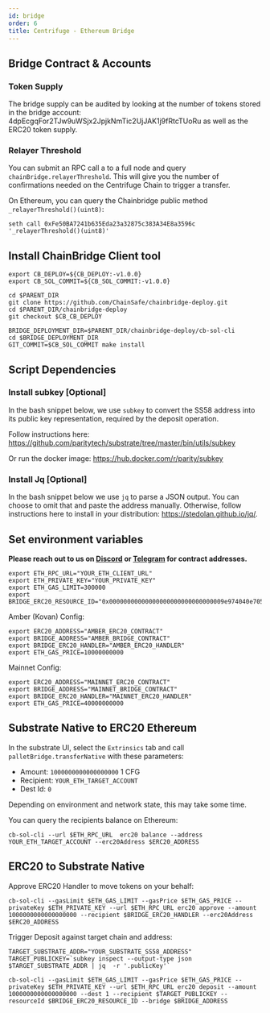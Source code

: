 ```yaml
---
id: bridge
order: 6
title: Centrifuge - Ethereum Bridge
---
```


## Bridge Contract & Accounts
### Token Supply
The bridge supply can be audited by looking at the number of tokens stored in the bridge account: 4dpEcgqFor2TJw9uWSjx2JpjkNmTic2UjJAK1j9fRtcTUoRu as well as the ERC20 token supply.

### Relayer Threshold
You can submit an RPC call a to a full node and query `chainBridge.relayerThreshold`. This will give you the number of confirmations needed on the Centrifuge Chain to trigger a transfer.

On Ethereum, you can query the Chainbridge public method `_relayerThreshold()(uint8)`:

```
seth call 0xFe50BA7241b635Eda23a32875c383A34E8a3596c '_relayerThreshold()(uint8)'
```

## Install ChainBridge Client tool
```=bash
export CB_DEPLOY=${CB_DEPLOY:-v1.0.0}
export CB_SOL_COMMIT=${CB_SOL_COMMIT:-v1.0.0}

cd $PARENT_DIR
git clone https://github.com/ChainSafe/chainbridge-deploy.git
cd $PARENT_DIR/chainbridge-deploy
git checkout $CB_CB_DEPLOY

BRIDGE_DEPLOYMENT_DIR=$PARENT_DIR/chainbridge-deploy/cb-sol-cli
cd $BRIDGE_DEPLOYMENT_DIR
GIT_COMMIT=$CB_SOL_COMMIT make install
```

## Script Dependencies

### Install subkey [Optional]
In the bash snippet below, we use `subkey` to convert the SS58 address into its public key representation, required by the deposit operation.

Follow instructions here: https://github.com/paritytech/substrate/tree/master/bin/utils/subkey

Or run the docker image: https://hub.docker.com/r/parity/subkey

### Install Jq [Optional]
In the bash snippet below we use `jq` to parse a JSON output. You can choose to omit that and paste the address manually.
Otherwise, follow instructions here to install in your distribution: https://stedolan.github.io/jq/.

## Set environment variables
**Please reach out to us on [Discord](https://discord.gg/59E2h2pAtb) or [Telegram](https://t.me/centrifuge_chat) for contract addresses.**
```=bash
export ETH_RPC_URL="YOUR_ETH_CLIENT_URL"
export ETH_PRIVATE_KEY="YOUR_PRIVATE_KEY"
export ETH_GAS_LIMIT=300000
export BRIDGE_ERC20_RESOURCE_ID="0x00000000000000000000000000000009e974040e705c10fb4de576d6cc261900"

```

Amber (Kovan) Config:
```=bash
export ERC20_ADDRESS="AMBER_ERC20_CONTRACT"
export BRIDGE_ADDRESS="AMBER_BRIDGE_CONTRACT"
export BRIDGE_ERC20_HANDLER="AMBER_ERC20_HANDLER"
export ETH_GAS_PRICE=10000000000

```

Mainnet Config:
```=bash
export ERC20_ADDRESS="MAINNET_ERC20_CONTRACT"
export BRIDGE_ADDRESS="MAINNET_BRIDGE_CONTRACT"
export BRIDGE_ERC20_HANDLER="MAINNET_ERC20_HANDLER"
export ETH_GAS_PRICE=40000000000

```

## Substrate Native to ERC20 Ethereum
In the substrate UI, select the `Extrinsics` tab and call `palletBridge.transferNative` with these parameters:
- Amount: `1000000000000000000` 1 CFG
- Recipient: `YOUR_ETH_TARGET_ACCOUNT`
- Dest Id: `0`

Depending on environment and network state, this may take some time.

You can query the recipients balance on Ethereum:
```=bash
cb-sol-cli --url $ETH_RPC_URL  erc20 balance --address YOUR_ETH_TARGET_ACCOUNT --erc20Address $ERC20_ADDRESS
```

## ERC20 to Substrate Native

Approve ERC20 Handler to move tokens on your behalf:
```=bash
cb-sol-cli --gasLimit $ETH_GAS_LIMIT --gasPrice $ETH_GAS_PRICE --privateKey $ETH_PRIVATE_KEY --url $ETH_RPC_URL erc20 approve --amount 1000000000000000000 --recipient $BRIDGE_ERC20_HANDLER --erc20Address $ERC20_ADDRESS

```
Trigger Deposit against target chain and address:
```=bash
TARGET_SUBSTRATE_ADDR="YOUR_SUBSTRATE_SS58_ADDRESS"
TARGET_PUBLICKEY=`subkey inspect --output-type json $TARGET_SUBSTRATE_ADDR | jq  -r '.publicKey'`

cb-sol-cli --gasLimit $ETH_GAS_LIMIT --gasPrice $ETH_GAS_PRICE --privateKey $ETH_PRIVATE_KEY --url $ETH_RPC_URL erc20 deposit --amount 1000000000000000000 --dest 1 --recipient $TARGET_PUBLICKEY --resourceId $BRIDGE_ERC20_RESOURCE_ID --bridge $BRIDGE_ADDRESS
```


